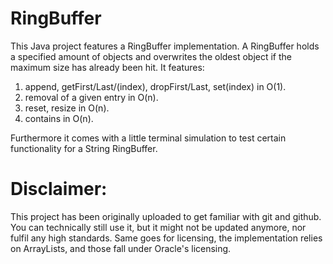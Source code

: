# RingBuffer 
This Java project features a RingBuffer implementation.
A RingBuffer holds a specified amount of objects and overwrites the oldest
object if the maximum size has already been hit. 
It features:
  1. append, getFirst/Last/(index), dropFirst/Last, set(index) in O(1).
  2. removal of a given entry in O(n).
  3. reset, resize in O(n).
  4. contains in O(n). 

Furthermore it comes with a little terminal simulation to test certain
functionality for a String RingBuffer.
  
# Disclaimer: 
This project has been originally uploaded to get familiar with git and github. You can technically still use it, but it might not be updated anymore, nor fulfil any high standards. Same goes for licensing, the implementation relies on ArrayLists, and those fall under Oracle's licensing.

